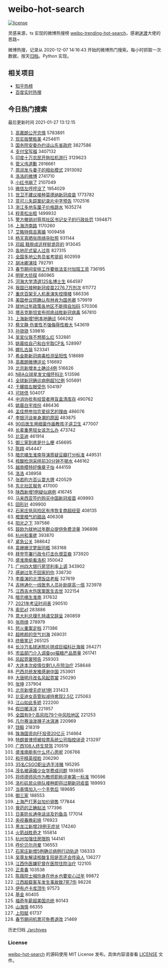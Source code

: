 # weibo-hot-search

[![license](https://img.shields.io/github/license/Arrackisarookie/weibo-hot-search)](https://github.com/Arrackisarookie/weibo-hot-search/blob/master/LICENSE)

灵感来源，ts 实现的微博热搜榜 [weibo-trending-hot-search](https://github.com/justjavac/weibo-trending-hot-search)，感谢[迷渡](https://github.com/justjavac)大佬的思路~

微博热搜，记录从 2020-12-07 14:16:43 开始的微博热门搜索。每小时抓取一次数据，按天[归档](./archives)。Python 实现。

## 相关项目
+ [知乎热榜](https://github.com/Arrackisarookie/zhihu-top-search)
+ [百度实时热搜](https://github.com/Arrackisarookie/baidu-hot-search)

## 今日热门搜索

<!-- Rank Begin -->

最后更新时间 2021-01-27 13:12:15

1. [高嘉朗公开恋情](https://s.weibo.com/weibo?q=%23%E9%AB%98%E5%98%89%E6%9C%97%E5%85%AC%E5%BC%80%E6%81%8B%E6%83%85%23&Refer=top) 5783891
1. [现实版樊胜美](https://s.weibo.com/weibo?q=%23%E7%8E%B0%E5%AE%9E%E7%89%88%E6%A8%8A%E8%83%9C%E7%BE%8E%23&Refer=top) 4254611
1. [国务院安委办约谈山东省政府](https://s.weibo.com/weibo?q=%23%E5%9B%BD%E5%8A%A1%E9%99%A2%E5%AE%89%E5%A7%94%E5%8A%9E%E7%BA%A6%E8%B0%88%E5%B1%B1%E4%B8%9C%E7%9C%81%E6%94%BF%E5%BA%9C%23&Refer=top) 3827586
1. [支付宝写福](https://s.weibo.com/weibo?q=%23%E6%94%AF%E4%BB%98%E5%AE%9D%E5%86%99%E7%A6%8F%23&Refer=top) 3407132
1. [印度十万农民开拖拉机游行](https://s.weibo.com/weibo?q=%23%E5%8D%B0%E5%BA%A6%E5%8D%81%E4%B8%87%E5%86%9C%E6%B0%91%E5%BC%80%E6%8B%96%E6%8B%89%E6%9C%BA%E6%B8%B8%E8%A1%8C%23&Refer=top) 3129623
1. [菅义伟道歉](https://s.weibo.com/weibo?q=%23%E8%8F%85%E4%B9%89%E4%BC%9F%E9%81%93%E6%AD%89%23&Refer=top) 2916661
1. [周润发与妻子的相处模式](https://s.weibo.com/weibo?q=%23%E5%91%A8%E6%B6%A6%E5%8F%91%E4%B8%8E%E5%A6%BB%E5%AD%90%E7%9A%84%E7%9B%B8%E5%A4%84%E6%A8%A1%E5%BC%8F%23&Refer=top) 2913092
1. [洛洛的微博](https://s.weibo.com/weibo?q=%E6%B4%9B%E6%B4%9B%E7%9A%84%E5%BE%AE%E5%8D%9A&Refer=top) 2741710
1. [小红书崩了](https://s.weibo.com/weibo?q=%E5%B0%8F%E7%BA%A2%E4%B9%A6%E5%B4%A9%E4%BA%86&Refer=top) 2107049
1. [微信左哼哼没了](https://s.weibo.com/weibo?q=%23%E5%BE%AE%E4%BF%A1%E5%B7%A6%E5%93%BC%E5%93%BC%E6%B2%A1%E4%BA%86%23&Refer=top) 1954029
1. [世卫不建议接种莫德纳新冠疫苗](https://s.weibo.com/weibo?q=%E4%B8%96%E5%8D%AB%E4%B8%8D%E5%BB%BA%E8%AE%AE%E6%8E%A5%E7%A7%8D%E8%8E%AB%E5%BE%B7%E7%BA%B3%E6%96%B0%E5%86%A0%E7%96%AB%E8%8B%97&Refer=top) 1773782
1. [蓝可儿失踪案纪录片中字预告](https://s.weibo.com/weibo?q=%23%E8%93%9D%E5%8F%AF%E5%84%BF%E5%A4%B1%E8%B8%AA%E6%A1%88%E7%BA%AA%E5%BD%95%E7%89%87%E4%B8%AD%E5%AD%97%E9%A2%84%E5%91%8A%23&Refer=top) 1702516
1. [浙江多地车厘子价格跳水](https://s.weibo.com/weibo?q=%E6%B5%99%E6%B1%9F%E5%A4%9A%E5%9C%B0%E8%BD%A6%E5%8E%98%E5%AD%90%E4%BB%B7%E6%A0%BC%E8%B7%B3%E6%B0%B4&Refer=top) 1635274
1. [程青松出柜](https://s.weibo.com/weibo?q=%23%E7%A8%8B%E9%9D%92%E6%9D%BE%E5%87%BA%E6%9F%9C%23&Refer=top) 1499932
1. [警方撤销对辱骂社区书记女子的行政处罚](https://s.weibo.com/weibo?q=%23%E8%AD%A6%E6%96%B9%E6%92%A4%E9%94%80%E5%AF%B9%E8%BE%B1%E9%AA%82%E7%A4%BE%E5%8C%BA%E4%B9%A6%E8%AE%B0%E5%A5%B3%E5%AD%90%E7%9A%84%E8%A1%8C%E6%94%BF%E5%A4%84%E7%BD%9A%23&Refer=top) 1394871
1. [上海济南路](https://s.weibo.com/weibo?q=%E4%B8%8A%E6%B5%B7%E6%B5%8E%E5%8D%97%E8%B7%AF&Refer=top) 1170260
1. [艾略特佩吉离婚](https://s.weibo.com/weibo?q=%E8%89%BE%E7%95%A5%E7%89%B9%E4%BD%A9%E5%90%89%E7%A6%BB%E5%A9%9A&Refer=top) 1009458
1. [杨天真晒张雨绮孕肚照](https://s.weibo.com/weibo?q=%23%E6%9D%A8%E5%A4%A9%E7%9C%9F%E6%99%92%E5%BC%A0%E9%9B%A8%E7%BB%AE%E5%AD%95%E8%82%9A%E7%85%A7%23&Refer=top) 931144
1. [邓超 鞋脱成这样挺诡异的](https://s.weibo.com/weibo?q=%E9%82%93%E8%B6%85%20%E9%9E%8B%E8%84%B1%E6%88%90%E8%BF%99%E6%A0%B7%E6%8C%BA%E8%AF%A1%E5%BC%82%E7%9A%84&Refer=top) 913045
1. [各地花式留人过年](https://s.weibo.com/weibo?q=%E5%90%84%E5%9C%B0%E8%8A%B1%E5%BC%8F%E7%95%99%E4%BA%BA%E8%BF%87%E5%B9%B4&Refer=top) 827315
1. [全国多地公务员省考提前](https://s.weibo.com/weibo?q=%E5%85%A8%E5%9B%BD%E5%A4%9A%E5%9C%B0%E5%85%AC%E5%8A%A1%E5%91%98%E7%9C%81%E8%80%83%E6%8F%90%E5%89%8D&Refer=top) 802959
1. [胡冰卿演技](https://s.weibo.com/weibo?q=%23%E8%83%A1%E5%86%B0%E5%8D%BF%E6%BC%94%E6%8A%80%23&Refer=top) 792791
1. [春节期间安排工作要依法支付加班工资](https://s.weibo.com/weibo?q=%E6%98%A5%E8%8A%82%E6%9C%9F%E9%97%B4%E5%AE%89%E6%8E%92%E5%B7%A5%E4%BD%9C%E8%A6%81%E4%BE%9D%E6%B3%95%E6%94%AF%E4%BB%98%E5%8A%A0%E7%8F%AD%E5%B7%A5%E8%B5%84&Refer=top) 736195
1. [明星大侦探](https://s.weibo.com/weibo?q=%E6%98%8E%E6%98%9F%E5%A4%A7%E4%BE%A6%E6%8E%A2&Refer=top) 680965
1. [河海大学清退125名博士生](https://s.weibo.com/weibo?q=%23%E6%B2%B3%E6%B5%B7%E5%A4%A7%E5%AD%A6%E6%B8%85%E9%80%80125%E5%90%8D%E5%8D%9A%E5%A3%AB%E7%94%9F%23&Refer=top) 664597
1. [我国已接种新冠疫苗2276.7万剂次](https://s.weibo.com/weibo?q=%E6%88%91%E5%9B%BD%E5%B7%B2%E6%8E%A5%E7%A7%8D%E6%96%B0%E5%86%A0%E7%96%AB%E8%8B%972276.7%E4%B8%87%E5%89%82%E6%AC%A1&Refer=top) 611772
1. [重庆百架无人机表演失控撞楼](https://s.weibo.com/weibo?q=%23%E9%87%8D%E5%BA%86%E7%99%BE%E6%9E%B6%E6%97%A0%E4%BA%BA%E6%9C%BA%E8%A1%A8%E6%BC%94%E5%A4%B1%E6%8E%A7%E6%92%9E%E6%A5%BC%23&Refer=top) 586336
1. [美国参议院确认布林肯为国务卿](https://s.weibo.com/weibo?q=%E7%BE%8E%E5%9B%BD%E5%8F%82%E8%AE%AE%E9%99%A2%E7%A1%AE%E8%AE%A4%E5%B8%83%E6%9E%97%E8%82%AF%E4%B8%BA%E5%9B%BD%E5%8A%A1%E5%8D%BF&Refer=top) 579919
1. [就地过年政策各地区不能擅自加码](https://s.weibo.com/weibo?q=%23%E5%B0%B1%E5%9C%B0%E8%BF%87%E5%B9%B4%E6%94%BF%E7%AD%96%E5%90%84%E5%9C%B0%E5%8C%BA%E4%B8%8D%E8%83%BD%E6%93%85%E8%87%AA%E5%8A%A0%E7%A0%81%23&Refer=top) 570306
1. [塔吉克斯坦宣布彻底战胜新冠病毒](https://s.weibo.com/weibo?q=%E5%A1%94%E5%90%89%E5%85%8B%E6%96%AF%E5%9D%A6%E5%AE%A3%E5%B8%83%E5%BD%BB%E5%BA%95%E6%88%98%E8%83%9C%E6%96%B0%E5%86%A0%E7%97%85%E6%AF%92&Refer=top) 567810
1. [上海新增1例本地确诊](https://s.weibo.com/weibo?q=%23%E4%B8%8A%E6%B5%B7%E6%96%B0%E5%A2%9E1%E4%BE%8B%E6%9C%AC%E5%9C%B0%E7%A1%AE%E8%AF%8A%23&Refer=top) 566282
1. [蔡文静 伤害性不强侮辱性极大](https://s.weibo.com/weibo?q=%E8%94%A1%E6%96%87%E9%9D%99%20%E4%BC%A4%E5%AE%B3%E6%80%A7%E4%B8%8D%E5%BC%BA%E4%BE%AE%E8%BE%B1%E6%80%A7%E6%9E%81%E5%A4%A7&Refer=top) 543619
1. [孙骁骁](https://s.weibo.com/weibo?q=%E5%AD%99%E9%AA%81%E9%AA%81&Refer=top) 539816
1. [吴宣仪我不想那么红](https://s.weibo.com/weibo?q=%23%E5%90%B4%E5%AE%A3%E4%BB%AA%E6%88%91%E4%B8%8D%E6%83%B3%E9%82%A3%E4%B9%88%E7%BA%A2%23&Refer=top) 532881
1. [姚晨给自己和白宇取CP名](https://s.weibo.com/weibo?q=%23%E5%A7%9A%E6%99%A8%E7%BB%99%E8%87%AA%E5%B7%B1%E5%92%8C%E7%99%BD%E5%AE%87%E5%8F%96CP%E5%90%8D%23&Refer=top) 528997
1. [娜扎古装](https://s.weibo.com/weibo?q=%E5%A8%9C%E6%89%8E%E5%8F%A4%E8%A3%85&Refer=top) 523341
1. [希金斯新冠病毒检测呈阳性](https://s.weibo.com/weibo?q=%E5%B8%8C%E9%87%91%E6%96%AF%E6%96%B0%E5%86%A0%E7%97%85%E6%AF%92%E6%A3%80%E6%B5%8B%E5%91%88%E9%98%B3%E6%80%A7&Refer=top) 518689
1. [高嘉朗微博评论](https://s.weibo.com/weibo?q=%E9%AB%98%E5%98%89%E6%9C%97%E5%BE%AE%E5%8D%9A%E8%AF%84%E8%AE%BA&Refer=top) 516692
1. [北京新增本土确诊4例](https://s.weibo.com/weibo?q=%23%E5%8C%97%E4%BA%AC%E6%96%B0%E5%A2%9E%E6%9C%AC%E5%9C%9F%E7%A1%AE%E8%AF%8A4%E4%BE%8B%23&Refer=top) 516626
1. [NBA众球星发文缅怀科比](https://s.weibo.com/weibo?q=NBA%E4%BC%97%E7%90%83%E6%98%9F%E5%8F%91%E6%96%87%E7%BC%85%E6%80%80%E7%A7%91%E6%AF%94&Refer=top) 513596
1. [全球新冠确诊病例超1亿例](https://s.weibo.com/weibo?q=%23%E5%85%A8%E7%90%83%E6%96%B0%E5%86%A0%E7%A1%AE%E8%AF%8A%E7%97%85%E4%BE%8B%E8%B6%851%E4%BA%BF%E4%BE%8B%23&Refer=top) 505691
1. [于朦胧左眼受伤](https://s.weibo.com/weibo?q=%23%E4%BA%8E%E6%9C%A6%E8%83%A7%E5%B7%A6%E7%9C%BC%E5%8F%97%E4%BC%A4%23&Refer=top) 504197
1. [可转债](https://s.weibo.com/weibo?q=%E5%8F%AF%E8%BD%AC%E5%80%BA&Refer=top) 504017
1. [中消协批有经营者用盲盒清库存](https://s.weibo.com/weibo?q=%23%E4%B8%AD%E6%B6%88%E5%8D%8F%E6%89%B9%E6%9C%89%E7%BB%8F%E8%90%A5%E8%80%85%E7%94%A8%E7%9B%B2%E7%9B%92%E6%B8%85%E5%BA%93%E5%AD%98%23&Refer=top) 490762
1. [姚晨白宇戏份](https://s.weibo.com/weibo?q=%23%E5%A7%9A%E6%99%A8%E7%99%BD%E5%AE%87%E6%88%8F%E4%BB%BD%23&Refer=top) 486436
1. [孟佳想参加恋爱综艺的理由](https://s.weibo.com/weibo?q=%23%E5%AD%9F%E4%BD%B3%E6%83%B3%E5%8F%82%E5%8A%A0%E6%81%8B%E7%88%B1%E7%BB%BC%E8%89%BA%E7%9A%84%E7%90%86%E7%94%B1%23&Refer=top) 486076
1. [李银河谈单身潮的原因](https://s.weibo.com/weibo?q=%23%E6%9D%8E%E9%93%B6%E6%B2%B3%E8%B0%88%E5%8D%95%E8%BA%AB%E6%BD%AE%E7%9A%84%E5%8E%9F%E5%9B%A0%23&Refer=top) 483875
1. [90后医生用细菌作画教孩子讲卫生](https://s.weibo.com/weibo?q=90%E5%90%8E%E5%8C%BB%E7%94%9F%E7%94%A8%E7%BB%86%E8%8F%8C%E4%BD%9C%E7%94%BB%E6%95%99%E5%AD%A9%E5%AD%90%E8%AE%B2%E5%8D%AB%E7%94%9F&Refer=top) 477007
1. [长辈重男轻女该怎么办](https://s.weibo.com/weibo?q=%E9%95%BF%E8%BE%88%E9%87%8D%E7%94%B7%E8%BD%BB%E5%A5%B3%E8%AF%A5%E6%80%8E%E4%B9%88%E5%8A%9E&Refer=top) 473742
1. [比亚迪](https://s.weibo.com/weibo?q=%E6%AF%94%E4%BA%9A%E8%BF%AA&Refer=top) 461914
1. [御三家到底是什么梗](https://s.weibo.com/weibo?q=%23%E5%BE%A1%E4%B8%89%E5%AE%B6%E5%88%B0%E5%BA%95%E6%98%AF%E4%BB%80%E4%B9%88%E6%A2%97%23&Refer=top) 456695
1. [陈翔](https://s.weibo.com/weibo?q=%E9%99%88%E7%BF%94&Refer=top) 454447
1. [暗恋橘生淮南导演质疑豆瓣打分标准](https://s.weibo.com/weibo?q=%23%E6%9A%97%E6%81%8B%E6%A9%98%E7%94%9F%E6%B7%AE%E5%8D%97%E5%AF%BC%E6%BC%94%E8%B4%A8%E7%96%91%E8%B1%86%E7%93%A3%E6%89%93%E5%88%86%E6%A0%87%E5%87%86%23&Refer=top) 449531
1. [核酸检测采样前30分钟不喝水](https://s.weibo.com/weibo?q=%23%E6%A0%B8%E9%85%B8%E6%A3%80%E6%B5%8B%E9%87%87%E6%A0%B7%E5%89%8D30%E5%88%86%E9%92%9F%E4%B8%8D%E5%96%9D%E6%B0%B4%23&Refer=top) 446162
1. [越南模特好像章子怡](https://s.weibo.com/weibo?q=%23%E8%B6%8A%E5%8D%97%E6%A8%A1%E7%89%B9%E5%A5%BD%E5%83%8F%E7%AB%A0%E5%AD%90%E6%80%A1%23&Refer=top) 444159
1. [洛洛](https://s.weibo.com/weibo?q=%E6%B4%9B%E6%B4%9B&Refer=top) 438958
1. [张若昀方否认耍大牌](https://s.weibo.com/weibo?q=%23%E5%BC%A0%E8%8B%A5%E6%98%80%E6%96%B9%E5%90%A6%E8%AE%A4%E8%80%8D%E5%A4%A7%E7%89%8C%23&Refer=top) 420529
1. [东北社区服务](https://s.weibo.com/weibo?q=%23%E4%B8%9C%E5%8C%97%E7%A4%BE%E5%8C%BA%E6%9C%8D%E5%8A%A1%23&Refer=top) 417000
1. [陕西新增1例疑似病例](https://s.weibo.com/weibo?q=%23%E9%99%95%E8%A5%BF%E6%96%B0%E5%A2%9E1%E4%BE%8B%E7%96%91%E4%BC%BC%E7%97%85%E4%BE%8B%23&Refer=top) 416745
1. [马来西亚签约购买中国新冠疫苗](https://s.weibo.com/weibo?q=%E9%A9%AC%E6%9D%A5%E8%A5%BF%E4%BA%9A%E7%AD%BE%E7%BA%A6%E8%B4%AD%E4%B9%B0%E4%B8%AD%E5%9B%BD%E6%96%B0%E5%86%A0%E7%96%AB%E8%8B%97&Refer=top) 409993
1. [回形针](https://s.weibo.com/weibo?q=%E5%9B%9E%E5%BD%A2%E9%92%88&Refer=top) 409900
1. [石家庄低风险区有序恢复商超经营](https://s.weibo.com/weibo?q=%23%E7%9F%B3%E5%AE%B6%E5%BA%84%E4%BD%8E%E9%A3%8E%E9%99%A9%E5%8C%BA%E6%9C%89%E5%BA%8F%E6%81%A2%E5%A4%8D%E5%95%86%E8%B6%85%E7%BB%8F%E8%90%A5%23&Refer=top) 408135
1. [橙里橙气的甜品](https://s.weibo.com/weibo?q=%23%E6%A9%99%E9%87%8C%E6%A9%99%E6%B0%94%E7%9A%84%E7%94%9C%E5%93%81%23&Refer=top) 406308
1. [阳光之下](https://s.weibo.com/weibo?q=%E9%98%B3%E5%85%89%E4%B9%8B%E4%B8%8B&Refer=top) 397566
1. [鼓励为就地过年群众提供免费流量](https://s.weibo.com/weibo?q=%E9%BC%93%E5%8A%B1%E4%B8%BA%E5%B0%B1%E5%9C%B0%E8%BF%87%E5%B9%B4%E7%BE%A4%E4%BC%97%E6%8F%90%E4%BE%9B%E5%85%8D%E8%B4%B9%E6%B5%81%E9%87%8F&Refer=top) 396898
1. [杭州和事佬](https://s.weibo.com/weibo?q=%E6%9D%AD%E5%B7%9E%E5%92%8C%E4%BA%8B%E4%BD%AC&Refer=top) 393870
1. [紧急公关](https://s.weibo.com/weibo?q=%E7%B4%A7%E6%80%A5%E5%85%AC%E5%85%B3&Refer=top) 388642
1. [袁姗姗沈梦辰同框](https://s.weibo.com/weibo?q=%23%E8%A2%81%E5%A7%97%E5%A7%97%E6%B2%88%E6%A2%A6%E8%BE%B0%E5%90%8C%E6%A1%86%23&Refer=top) 383168
1. [拜登签署行政令打击仇恨亚裔](https://s.weibo.com/weibo?q=%E6%8B%9C%E7%99%BB%E7%AD%BE%E7%BD%B2%E8%A1%8C%E6%94%BF%E4%BB%A4%E6%89%93%E5%87%BB%E4%BB%87%E6%81%A8%E4%BA%9A%E8%A3%94&Refer=top) 373920
1. [盛淮南偷看洛枳](https://s.weibo.com/weibo?q=%23%E7%9B%9B%E6%B7%AE%E5%8D%97%E5%81%B7%E7%9C%8B%E6%B4%9B%E6%9E%B3%23&Refer=top) 350042
1. [广州四大银行房贷利率上调](https://s.weibo.com/weibo?q=%E5%B9%BF%E5%B7%9E%E5%9B%9B%E5%A4%A7%E9%93%B6%E8%A1%8C%E6%88%BF%E8%B4%B7%E5%88%A9%E7%8E%87%E4%B8%8A%E8%B0%83&Refer=top) 343902
1. [感谢过年不回家的你](https://s.weibo.com/weibo?q=%23%E6%84%9F%E8%B0%A2%E8%BF%87%E5%B9%B4%E4%B8%8D%E5%9B%9E%E5%AE%B6%E7%9A%84%E4%BD%A0%23&Refer=top) 338730
1. [李晨演的北漂饭店老板](https://s.weibo.com/weibo?q=%23%E6%9D%8E%E6%99%A8%E6%BC%94%E7%9A%84%E5%8C%97%E6%BC%82%E9%A5%AD%E5%BA%97%E8%80%81%E6%9D%BF%23&Refer=top) 327619
1. [吉林通化一线医务人员补助提高一倍](https://s.weibo.com/weibo?q=%23%E5%90%89%E6%9E%97%E9%80%9A%E5%8C%96%E4%B8%80%E7%BA%BF%E5%8C%BB%E5%8A%A1%E4%BA%BA%E5%91%98%E8%A1%A5%E5%8A%A9%E6%8F%90%E9%AB%98%E4%B8%80%E5%80%8D%23&Refer=top) 323978
1. [江西吉水伤医案医生去世](https://s.weibo.com/weibo?q=%E6%B1%9F%E8%A5%BF%E5%90%89%E6%B0%B4%E4%BC%A4%E5%8C%BB%E6%A1%88%E5%8C%BB%E7%94%9F%E5%8E%BB%E4%B8%96&Refer=top) 322154
1. [暗恋橘生淮南](https://s.weibo.com/weibo?q=%E6%9A%97%E6%81%8B%E6%A9%98%E7%94%9F%E6%B7%AE%E5%8D%97&Refer=top) 317632
1. [2021年考证时间表](https://s.weibo.com/weibo?q=%232021%E5%B9%B4%E8%80%83%E8%AF%81%E6%97%B6%E9%97%B4%E8%A1%A8%23&Refer=top) 290510
1. [索尼a1](https://s.weibo.com/weibo?q=%E7%B4%A2%E5%B0%BCa1&Refer=top) 283886
1. [意大利总理孔特递交辞呈](https://s.weibo.com/weibo?q=%E6%84%8F%E5%A4%A7%E5%88%A9%E6%80%BB%E7%90%86%E5%AD%94%E7%89%B9%E9%80%92%E4%BA%A4%E8%BE%9E%E5%91%88&Refer=top) 280859
1. [张雨绮](https://s.weibo.com/weibo?q=%E5%BC%A0%E9%9B%A8%E7%BB%AE&Refer=top) 278979
1. [怒火重案定档](https://s.weibo.com/weibo?q=%23%E6%80%92%E7%81%AB%E9%87%8D%E6%A1%88%E5%AE%9A%E6%A1%A3%23&Refer=top) 271386
1. [超修颜的空气刘海](https://s.weibo.com/weibo?q=%23%E8%B6%85%E4%BF%AE%E9%A2%9C%E7%9A%84%E7%A9%BA%E6%B0%94%E5%88%98%E6%B5%B7%23&Refer=top) 269031
1. [终极笔记](https://s.weibo.com/weibo?q=%E7%BB%88%E6%9E%81%E7%AC%94%E8%AE%B0&Refer=top) 265125
1. [长沙万名球迷照片拼成巨幅科比海报](https://s.weibo.com/weibo?q=%E9%95%BF%E6%B2%99%E4%B8%87%E5%90%8D%E7%90%83%E8%BF%B7%E7%85%A7%E7%89%87%E6%8B%BC%E6%88%90%E5%B7%A8%E5%B9%85%E7%A7%91%E6%AF%94%E6%B5%B7%E6%8A%A5&Refer=top) 264271
1. [市监部门介入调查go猫粮产品质量](https://s.weibo.com/weibo?q=%23%E5%B8%82%E7%9B%91%E9%83%A8%E9%97%A8%E4%BB%8B%E5%85%A5%E8%B0%83%E6%9F%A5go%E7%8C%AB%E7%B2%AE%E4%BA%A7%E5%93%81%E8%B4%A8%E9%87%8F%23&Refer=top) 261741
1. [风起霓裳预告](https://s.weibo.com/weibo?q=%23%E9%A3%8E%E8%B5%B7%E9%9C%93%E8%A3%B3%E9%A2%84%E5%91%8A%23&Refer=top) 259303
1. [大连本次疫情仅剩1人在院治疗](https://s.weibo.com/weibo?q=%23%E5%A4%A7%E8%BF%9E%E6%9C%AC%E6%AC%A1%E7%96%AB%E6%83%85%E4%BB%85%E5%89%A91%E4%BA%BA%E5%9C%A8%E9%99%A2%E6%B2%BB%E7%96%97%23&Refer=top) 258648
1. [巴西总统发推感谢中国](https://s.weibo.com/weibo?q=%E5%B7%B4%E8%A5%BF%E6%80%BB%E7%BB%9F%E5%8F%91%E6%8E%A8%E6%84%9F%E8%B0%A2%E4%B8%AD%E5%9B%BD&Refer=top) 253901
1. [大唐明月改名风起霓裳](https://s.weibo.com/weibo?q=%E5%A4%A7%E5%94%90%E6%98%8E%E6%9C%88%E6%94%B9%E5%90%8D%E9%A3%8E%E8%B5%B7%E9%9C%93%E8%A3%B3&Refer=top) 250290
1. [张坤](https://s.weibo.com/weibo?q=%E5%BC%A0%E5%9D%A4&Refer=top) 237904
1. [北京新增无症状1例](https://s.weibo.com/weibo?q=%23%E5%8C%97%E4%BA%AC%E6%96%B0%E5%A2%9E%E6%97%A0%E7%97%87%E7%8A%B61%E4%BE%8B%23&Refer=top) 231423
1. [比亚迪女高管拟减持套现2.5亿](https://s.weibo.com/weibo?q=%E6%AF%94%E4%BA%9A%E8%BF%AA%E5%A5%B3%E9%AB%98%E7%AE%A1%E6%8B%9F%E5%87%8F%E6%8C%81%E5%A5%97%E7%8E%B02.5%E4%BA%BF&Refer=top) 225063
1. [江山如此多娇](https://s.weibo.com/weibo?q=%E6%B1%9F%E5%B1%B1%E5%A6%82%E6%AD%A4%E5%A4%9A%E5%A8%87&Refer=top) 222200
1. [假日暖洋洋](https://s.weibo.com/weibo?q=%E5%81%87%E6%97%A5%E6%9A%96%E6%B4%8B%E6%B4%8B&Refer=top) 221957
1. [全国有9个高风险79个中风险地区](https://s.weibo.com/weibo?q=%23%E5%85%A8%E5%9B%BD%E6%9C%899%E4%B8%AA%E9%AB%98%E9%A3%8E%E9%99%A979%E4%B8%AA%E4%B8%AD%E9%A3%8E%E9%99%A9%E5%9C%B0%E5%8C%BA%23&Refer=top) 221253
1. [凡尔赛油泼辣子冰淇淋](https://s.weibo.com/weibo?q=%23%E5%87%A1%E5%B0%94%E8%B5%9B%E6%B2%B9%E6%B3%BC%E8%BE%A3%E5%AD%90%E5%86%B0%E6%B7%87%E6%B7%8B%23&Refer=top) 220969
1. [饶毅](https://s.weibo.com/weibo?q=%E9%A5%B6%E6%AF%85&Refer=top) 218319
1. [珠海国资向FF投资20亿元](https://s.weibo.com/weibo?q=%E7%8F%A0%E6%B5%B7%E5%9B%BD%E8%B5%84%E5%90%91FF%E6%8A%95%E8%B5%8420%E4%BA%BF%E5%85%83&Refer=top) 214664
1. [特朗普律师被投票系统公司指控诽谤](https://s.weibo.com/weibo?q=%23%E7%89%B9%E6%9C%97%E6%99%AE%E5%BE%8B%E5%B8%88%E8%A2%AB%E6%8A%95%E7%A5%A8%E7%B3%BB%E7%BB%9F%E5%85%AC%E5%8F%B8%E6%8C%87%E6%8E%A7%E8%AF%BD%E8%B0%A4%23&Refer=top) 213297
1. [广西108人终生禁驾](https://s.weibo.com/weibo?q=%E5%B9%BF%E8%A5%BF108%E4%BA%BA%E7%BB%88%E7%94%9F%E7%A6%81%E9%A9%BE&Refer=top) 210519
1. [盛淮南能有什么坏心思呢](https://s.weibo.com/weibo?q=%23%E7%9B%9B%E6%B7%AE%E5%8D%97%E8%83%BD%E6%9C%89%E4%BB%80%E4%B9%88%E5%9D%8F%E5%BF%83%E6%80%9D%E5%91%A2%23&Refer=top) 206766
1. [和平精英捏脸](https://s.weibo.com/weibo?q=%23%E5%92%8C%E5%B9%B3%E7%B2%BE%E8%8B%B1%E6%8D%8F%E8%84%B8%23&Refer=top) 206290
1. [35名CSGO职业选手涉赌](https://s.weibo.com/weibo?q=%2335%E5%90%8DCSGO%E8%81%8C%E4%B8%9A%E9%80%89%E6%89%8B%E6%B6%89%E8%B5%8C%23&Refer=top) 195295
1. [茂名被逼婚少女学费成问题](https://s.weibo.com/weibo?q=%23%E8%8C%82%E5%90%8D%E8%A2%AB%E9%80%BC%E5%A9%9A%E5%B0%91%E5%A5%B3%E5%AD%A6%E8%B4%B9%E6%88%90%E9%97%AE%E9%A2%98%23&Refer=top) 193855
1. [将师德师风作为教师职称评审第一标准](https://s.weibo.com/weibo?q=%23%E5%B0%86%E5%B8%88%E5%BE%B7%E5%B8%88%E9%A3%8E%E4%BD%9C%E4%B8%BA%E6%95%99%E5%B8%88%E8%81%8C%E7%A7%B0%E8%AF%84%E5%AE%A1%E7%AC%AC%E4%B8%80%E6%A0%87%E5%87%86%23&Refer=top) 190596
1. [洛杉矶民众排队接种即将过期新冠疫苗](https://s.weibo.com/weibo?q=%E6%B4%9B%E6%9D%89%E7%9F%B6%E6%B0%91%E4%BC%97%E6%8E%92%E9%98%9F%E6%8E%A5%E7%A7%8D%E5%8D%B3%E5%B0%86%E8%BF%87%E6%9C%9F%E6%96%B0%E5%86%A0%E7%96%AB%E8%8B%97&Refer=top) 189993
1. [当表情加入一个手势后](https://s.weibo.com/weibo?q=%E5%BD%93%E8%A1%A8%E6%83%85%E5%8A%A0%E5%85%A5%E4%B8%80%E4%B8%AA%E6%89%8B%E5%8A%BF%E5%90%8E&Refer=top) 189685
1. [御三家](https://s.weibo.com/weibo?q=%E5%BE%A1%E4%B8%89%E5%AE%B6&Refer=top) 188553
1. [上海严打茅台加价销售](https://s.weibo.com/weibo?q=%23%E4%B8%8A%E6%B5%B7%E4%B8%A5%E6%89%93%E8%8C%85%E5%8F%B0%E5%8A%A0%E4%BB%B7%E9%94%80%E5%94%AE%23&Refer=top) 177844
1. [膏药的正确贴法](https://s.weibo.com/weibo?q=%E8%86%8F%E8%8D%AF%E7%9A%84%E6%AD%A3%E7%A1%AE%E8%B4%B4%E6%B3%95&Refer=top) 177396
1. [日美防长通电话谈及钓鱼岛](https://s.weibo.com/weibo?q=%E6%97%A5%E7%BE%8E%E9%98%B2%E9%95%BF%E9%80%9A%E7%94%B5%E8%AF%9D%E8%B0%88%E5%8F%8A%E9%92%93%E9%B1%BC%E5%B2%9B&Refer=top) 177014
1. [央视春晚彩排](https://s.weibo.com/weibo?q=%23%E5%A4%AE%E8%A7%86%E6%98%A5%E6%99%9A%E5%BD%A9%E6%8E%92%23&Refer=top) 176923
1. [黑龙江新增28例无症状](https://s.weibo.com/weibo?q=%23%E9%BB%91%E9%BE%99%E6%B1%9F%E6%96%B0%E5%A2%9E28%E4%BE%8B%E6%97%A0%E7%97%87%E7%8A%B6%23&Refer=top) 174240
1. [火箭战胜奇才](https://s.weibo.com/weibo?q=%E7%81%AB%E7%AE%AD%E6%88%98%E8%83%9C%E5%A5%87%E6%89%8D&Refer=top) 155814
1. [杭州加强住房限购](https://s.weibo.com/weibo?q=%E6%9D%AD%E5%B7%9E%E5%8A%A0%E5%BC%BA%E4%BD%8F%E6%88%BF%E9%99%90%E8%B4%AD&Refer=top) 144141
1. [呼伦贝尔月晕](https://s.weibo.com/weibo?q=%E5%91%BC%E4%BC%A6%E8%B4%9D%E5%B0%94%E6%9C%88%E6%99%95&Refer=top) 136553
1. [石家庄新增5例确诊病例行动轨迹](https://s.weibo.com/weibo?q=%E7%9F%B3%E5%AE%B6%E5%BA%84%E6%96%B0%E5%A2%9E5%E4%BE%8B%E7%A1%AE%E8%AF%8A%E7%97%85%E4%BE%8B%E8%A1%8C%E5%8A%A8%E8%BD%A8%E8%BF%B9&Refer=top) 136333
1. [吴尊友解读核酸复阳是否还会传染人](https://s.weibo.com/weibo?q=%E5%90%B4%E5%B0%8A%E5%8F%8B%E8%A7%A3%E8%AF%BB%E6%A0%B8%E9%85%B8%E5%A4%8D%E9%98%B3%E6%98%AF%E5%90%A6%E8%BF%98%E4%BC%9A%E4%BC%A0%E6%9F%93%E4%BA%BA&Refer=top) 136277
1. [江西伤医嫌犯曾在医院住院治疗](https://s.weibo.com/weibo?q=%E6%B1%9F%E8%A5%BF%E4%BC%A4%E5%8C%BB%E5%AB%8C%E7%8A%AF%E6%9B%BE%E5%9C%A8%E5%8C%BB%E9%99%A2%E4%BD%8F%E9%99%A2%E6%B2%BB%E7%96%97&Refer=top) 122105
1. [正青春](https://s.weibo.com/weibo?q=%E6%AD%A3%E9%9D%92%E6%98%A5&Refer=top) 103538
1. [陈薇院士喊你身在他乡也要安心过年](https://s.weibo.com/weibo?q=%E9%99%88%E8%96%87%E9%99%A2%E5%A3%AB%E5%96%8A%E4%BD%A0%E8%BA%AB%E5%9C%A8%E4%BB%96%E4%B9%A1%E4%B9%9F%E8%A6%81%E5%AE%89%E5%BF%83%E8%BF%87%E5%B9%B4&Refer=top) 99872
1. [江西超载客车发生事故致7死7伤](https://s.weibo.com/weibo?q=%E6%B1%9F%E8%A5%BF%E8%B6%85%E8%BD%BD%E5%AE%A2%E8%BD%A6%E5%8F%91%E7%94%9F%E4%BA%8B%E6%95%85%E8%87%B47%E6%AD%BB7%E4%BC%A4&Refer=top) 98226
1. [伊布卢卡库顶牛](https://s.weibo.com/weibo?q=%E4%BC%8A%E5%B8%83%E5%8D%A2%E5%8D%A1%E5%BA%93%E9%A1%B6%E7%89%9B&Refer=top) 97573
1. [基金](https://s.weibo.com/weibo?q=%E5%9F%BA%E9%87%91&Refer=top) 80405
1. [福奇年薪超美国总统](https://s.weibo.com/weibo?q=%E7%A6%8F%E5%A5%87%E5%B9%B4%E8%96%AA%E8%B6%85%E7%BE%8E%E5%9B%BD%E6%80%BB%E7%BB%9F&Refer=top) 80143
1. [山海情](https://s.weibo.com/weibo?q=%23%E5%B1%B1%E6%B5%B7%E6%83%85%23&Refer=top) 66355
1. [上阳赋](https://s.weibo.com/weibo?q=%E4%B8%8A%E9%98%B3%E8%B5%8B&Refer=top) 61737
1. [春节期间机票可免费退改](https://s.weibo.com/weibo?q=%23%E6%98%A5%E8%8A%82%E6%9C%9F%E9%97%B4%E6%9C%BA%E7%A5%A8%E5%8F%AF%E5%85%8D%E8%B4%B9%E9%80%80%E6%94%B9%23&Refer=top) 21469
<!-- Rank End -->

历史归档 [./archives](./archives)

### License

[weibo-hot-search](https://github.com/Arrackisarookie/weibo-hot-search) 的源码使用 MIT License 发布。具体内容请查看 [LICENSE](./LICENSE) 文件。
